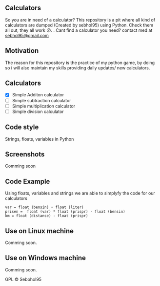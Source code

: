 ## Calculators
So you are in need of a calculator? This repository is a pit where all kind of calculators are dumped (Created by sebhol95) using Python. Check them all out, they all work :open_mouth:.  . Cant find a calculator you need? contact med at sebhol95@gmail.com

## Motivation
The reason for this repository is the practice of my python game, by doing so i will also maintain my skills providing daily updates/ new calculators.

## Calculators
- [X] Simple Additon calculator
- [ ] Simple subtraction calculator
- [ ] Simple multiplication calculator
- [ ] Simple division calculator

## Code style
Strings, floats, variables in Python

## Screenshots
Comming soon

## Code Example
Using floats, variables and strings we are able to simplyfy the code for our calculators
```
var = float (bensin) + float (liter)
prisen =  float (var) * float (prispr) - float (bensin)
km = float (distanse) - float (prispr)
```
## Use on Linux machine 
Comming soon. 

## Use on Windows machine
Comming soon. 

GPL © Sebohol95
